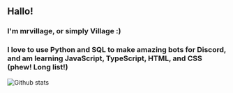 ## Hallo!

### I'm mrvillage, or simply Village :)

### I love to use Python and SQL to make amazing bots for Discord, and am learning JavaScript, TypeScript, HTML, and CSS (phew! Long list!)

![Github stats](https://github-readme-stats.vercel.app/api?username=mrvillage)
